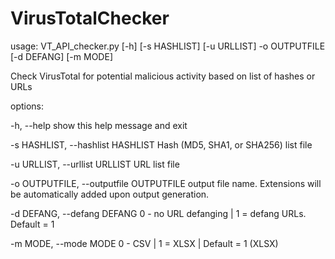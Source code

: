 # VirusTotalChecker


usage: VT_API_checker.py [-h] [-s HASHLIST] [-u URLLIST] -o OUTPUTFILE [-d DEFANG] [-m MODE]

Check VirusTotal for potential malicious activity based on list of hashes or URLs

options:

  -h, --help            show this help message and exit

  
  -s HASHLIST, --hashlist HASHLIST
                        Hash (MD5, SHA1, or SHA256) list file
                        

  -u URLLIST, --urllist URLLIST
                        URL list file
                        

  -o OUTPUTFILE, --outputfile OUTPUTFILE
                        output file name. Extensions will be automatically added upon output generation.

                        
  -d DEFANG, --defang DEFANG
                        0 - no URL defanging | 1 = defang URLs. Default = 1

                        
  -m MODE, --mode MODE  0 - CSV | 1 = XLSX | Default = 1 (XLSX)
